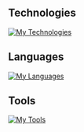 ## Technologies

[![My Technologies](https://skillicons.dev/icons?i=react,gradle,maven,bootstrap)](https://skillicons.dev)

## Languages

[![My Languages](https://skillicons.dev/icons?i=html,css,sass,js,cs,py,java,mysql)](https://skillicons.dev)

## Tools

[![My Tools](https://skillicons.dev/icons?i=idea,vscode,unity,discord,git,github,stackoverflow,codepen)](https://skillicons.dev)
